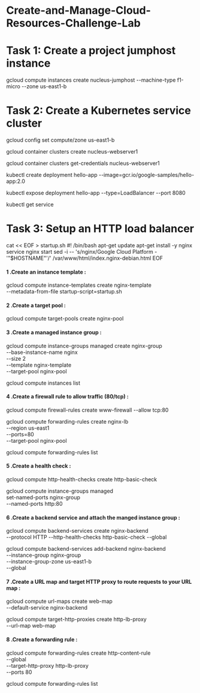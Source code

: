 # Create-and-Manage-Cloud-Resources-Challenge-Lab

# Task 1: Create a project jumphost instance
gcloud compute instances create nucleus-jumphost --machine-type f1-micro --zone us-east1-b


# Task 2: Create a Kubernetes service cluster

gcloud config set compute/zone us-east1-b

gcloud container clusters create nucleus-webserver1

gcloud container clusters get-credentials nucleus-webserver1

kubectl create deployment hello-app --image=gcr.io/google-samples/hello-app:2.0

kubectl expose deployment hello-app --type=LoadBalancer --port 8080

kubectl get service 


# Task 3: Setup an HTTP load balancer

cat << EOF > startup.sh
#! /bin/bash
apt-get update
apt-get install -y nginx
service nginx start
sed -i -- 's/nginx/Google Cloud Platform - '"\$HOSTNAME"'/' /var/www/html/index.nginx-debian.html
EOF

<h4>1 .Create an instance template :</h4>

gcloud compute instance-templates create nginx-template \
--metadata-from-file startup-script=startup.sh

<h4>2 .Create a target pool :</h4>

gcloud compute target-pools create nginx-pool

<h4>3 .Create a managed instance group :</h4>

gcloud compute instance-groups managed create nginx-group \
--base-instance-name nginx \
--size 2 \
--template nginx-template \
--target-pool nginx-pool

gcloud compute instances list

<h4>4 .Create a firewall rule to allow traffic (80/tcp) :</h4>

gcloud compute firewall-rules create www-firewall --allow tcp:80

gcloud compute forwarding-rules create nginx-lb \
--region us-east1 \
--ports=80 \
--target-pool nginx-pool

gcloud compute forwarding-rules list

<h4>5 .Create a health check :</h4>

gcloud compute http-health-checks create http-basic-check

gcloud compute instance-groups managed \
set-named-ports nginx-group \
--named-ports http:80

<h4>6 .Create a backend service and attach the manged instance group :</h4>

gcloud compute backend-services create nginx-backend \
--protocol HTTP --http-health-checks http-basic-check --global

gcloud compute backend-services add-backend nginx-backend \
--instance-group nginx-group \
--instance-group-zone us-east1-b \
--global

<h4>7 .Create a URL map and target HTTP proxy to route requests to your URL map :</h4>

gcloud compute url-maps create web-map \
--default-service nginx-backend

gcloud compute target-http-proxies create http-lb-proxy \
--url-map web-map

<h4>8 .Create a forwarding rule :</h4>

gcloud compute forwarding-rules create http-content-rule \
--global \
--target-http-proxy http-lb-proxy \
--ports 80

gcloud compute forwarding-rules list
